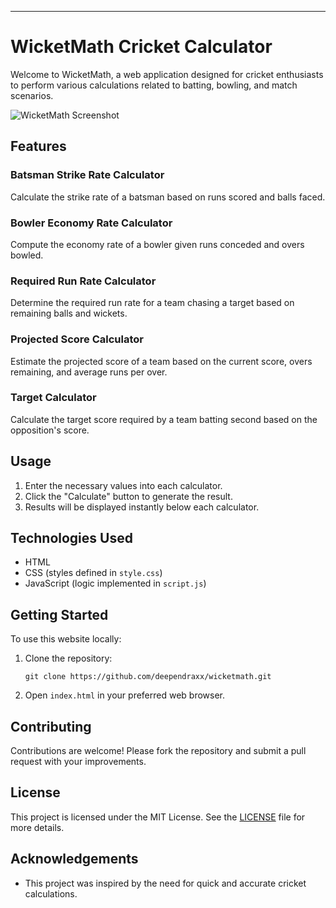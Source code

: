 
---

# WicketMath Cricket Calculator

Welcome to WicketMath, a web application designed for cricket enthusiasts to perform various calculations related to batting, bowling, and match scenarios.

![WicketMath Screenshot](<img width="1416" alt="Screenshot 2024-07-20 at 12 02 22 PM" src="https://github.com/user-attachments/assets/0d6a2150-69ca-47f1-a670-fa71238478dd">
)

## Features

### Batsman Strike Rate Calculator
Calculate the strike rate of a batsman based on runs scored and balls faced.

### Bowler Economy Rate Calculator
Compute the economy rate of a bowler given runs conceded and overs bowled.

### Required Run Rate Calculator
Determine the required run rate for a team chasing a target based on remaining balls and wickets.

### Projected Score Calculator
Estimate the projected score of a team based on the current score, overs remaining, and average runs per over.

### Target Calculator
Calculate the target score required by a team batting second based on the opposition's score.

## Usage
1. Enter the necessary values into each calculator.
2. Click the "Calculate" button to generate the result.
3. Results will be displayed instantly below each calculator.

## Technologies Used
- HTML
- CSS (styles defined in `style.css`)
- JavaScript (logic implemented in `script.js`)

## Getting Started
To use this website locally:
1. Clone the repository:
   ```
   git clone https://github.com/deependraxx/wicketmath.git
   ```
2. Open `index.html` in your preferred web browser.

## Contributing
Contributions are welcome! Please fork the repository and submit a pull request with your improvements.

## License
This project is licensed under the MIT License. See the [LICENSE](LICENSE) file for more details.

## Acknowledgements
- This project was inspired by the need for quick and accurate cricket calculations.
